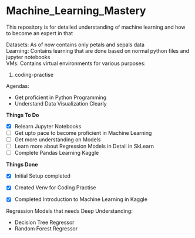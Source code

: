 # Machine_Learning_Mastery
This repository is for detailed understanding of machine learning and how to become an expert in that

Datasets: As of now contains only petals and sepals data <br>
Learning: Contains learning that are done based on normal python files and jupyter notebooks <br>
VMs: Contains virtual environments for various purposes: <br>
<ol>
    <li>coding-practise</li>
</ol>  

Agendas:
- Get proficient in Python Programming
- Understand Data Visualization Clearly

**Things To Do**
- [x] Relearn Jupyter Notebooks
- [ ] Get upto pace to become proficient in Machine Learning
- [ ] Get more understanding on Models
- [ ] Learn more about Regression Models in Detail in SkLearn
- [ ] Complete Pandas Learning Kaggle

<b>Things Done</b>
- [x] Initial Setup completed
- [x] Created Venv for Coding Practise
- [x] Completed Introduction to Machine Learning in Kaggle


Regression Models that needs Deep Understanding:
- Decision Tree Regressor
- Random Forest Regressor

